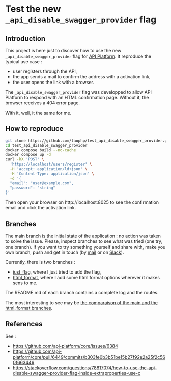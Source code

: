 # Test the new `_api_disable_swagger_provider` flag

## Introduction
This project is here just to discover how to use the new `_api_disable_swagger_provider` flag for [API Platform](https://api-platform.com).
It reproduce the typical use case :
- user registers through the API,
- the app sends a  mail to confirm the address with a activation link,
- the user opens the link with a browser.

The `_api_disable_swagger_provider` flag was developped to allow API Platform to respond with an HTML confirmation page.
Without it, the browser receives a 404 error page.

With it, well, it the same for me.

## How to reproduce
``` bash
git clone https://github.com/taophp/test_api_disable_swagger_provider.git
cd test_api_disable_swagger_provider
docker compose build --no-cache
docker compose up -d
curl -kX 'POST' \
  'https://localhost/users/register' \
  -H 'accept: application/ld+json' \
  -H 'Content-Type: application/json' \
  -d '{
  "email": "user@example.com",
  "password": "string"
}'
```
Then open your browser on http://localhost:8025 to see the confirmation email and click the activation link.

## Branches
The main branch is the initial state of the application : no action was taken to solve the issue.
Please, inspect branches to see what was tried (one try, one branch).
If you want to try something yourself and share with, make you own branch, push and get in touch (by [mail](mailto:mail@stephanemourey.fr) or on [Slack](https://symfony-devs.slack.com/archives/C39FKU9AL/p1722507207623139)).

Currently, there is two branches :
- [just_flag](https://github.com/taophp/test_api_disable_swagger_provider/tree/just_flag), where I just tried to add the flag,
- [html_format](https://github.com/taophp/test_api_disable_swagger_provider/tree/html_format), where I add some html format options wherever it makes sens to me.

The README.md of each branch contains a complete log and the routes.

The most interesting to see may be [the comparaison of the main and the html_format branches](https://github.com/taophp/test_api_disable_swagger_provider/compare/html_format?expand=1#diff-a7ca47174e57c7008ac18ddf6023fbbfd8c5beb8ddb107a005405a87e291bce7).

## References
See :
- https://github.com/api-platform/core/issues/6384
- https://github.com/api-platform/core/pull/6449/commits/b303fe0b3b51be15b27f92e2a25f2c560f663446
- https://stackoverflow.com/questions/78817074/how-to-use-the-api-disable-swagger-provider-flag-inside-extraproperties-use-c
